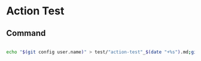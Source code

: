 # Action Test

## Command

```bash

echo "$(git config user.name)" > test/"action-test"_$(date "+%s").md;git add .;git commit -q -m "push test";git push -q origin main;echo "done. exit code: " $?;
 
```
